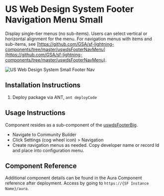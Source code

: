 # US Web Design System Footer Navigation Menu Small

Display single-tier menus (no sub-items). Users can select vertical or horizontal alignment for the menu. For navigation menus with items and sub-items, see [https://github.com/GSA/sf-lightning-components/tree/master/uswdsFooterNavMenu](https://github.com/GSA/sf-lightning-components/tree/master/uswdsFooterNavMenu). 

![US Web Design System Small Footer Nav](footerNavSmall.png)

## Installation Instructions

1. Deploy package via ANT, `ant deployCode`

## Usage Instructions

Component resides as a sub-component of the [uswdsFooterBig](https://github.com/gsa/sf-lightning-components/tree/master/uswdsFooterBig).

* Navigate to Community Builder
* Click Settings (cog wheel icon) > Navigation
* Create navigation menus as needed. Copy developer name or record Id and place into configuration menu.

## Component Reference

Additional component details can be found in the Aura Component reference after deployment. Access by going to `https://{SF Instance Name}/aura`.
